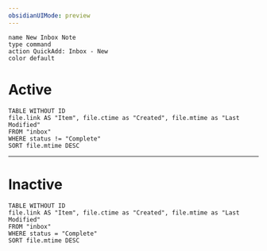 ```yaml
---
obsidianUIMode: preview
---
```


```button
name New Inbox Note
type command
action QuickAdd: Inbox - New
color default
```

# Active
```dataview
TABLE WITHOUT ID 
file.link AS "Item", file.ctime as "Created", file.mtime as "Last Modified" 
FROM "inbox"
WHERE status != "Complete"
SORT file.mtime DESC
```

---

# Inactive
```dataview
TABLE WITHOUT ID 
file.link AS "Item", file.ctime as "Created", file.mtime as "Last Modified" 
FROM "inbox"
WHERE status = "Complete"
SORT file.mtime DESC
```
